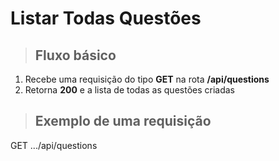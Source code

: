 # Listar Todas Questões

> ## Fluxo básico

1. Recebe uma requisição do tipo **GET** na rota **/api/questions**
2. Retorna **200** e a lista de todas as questões criadas

> ## Exemplo de uma requisição

GET .../api/questions
